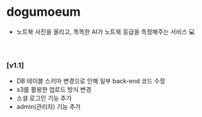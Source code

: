# dogumoeum
- 노트북 사진을 올리고, 똑똑한 AI가 노트북 등급을 측정해주는 서비스 💻

</br>


### [v1.1]
- DB 테이블 스키마 변경으로 인해 일부 back-end 코드 수정
- s3를 활용한 업로드 방식 변경
- 소셜 로그인 기능 추가
- admin(관리자) 기능 추가
